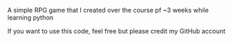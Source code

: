 A simple RPG game that I created over the course pf ~3 weeks while learning python

If you want to use this code, feel free but please credit my GitHub account
